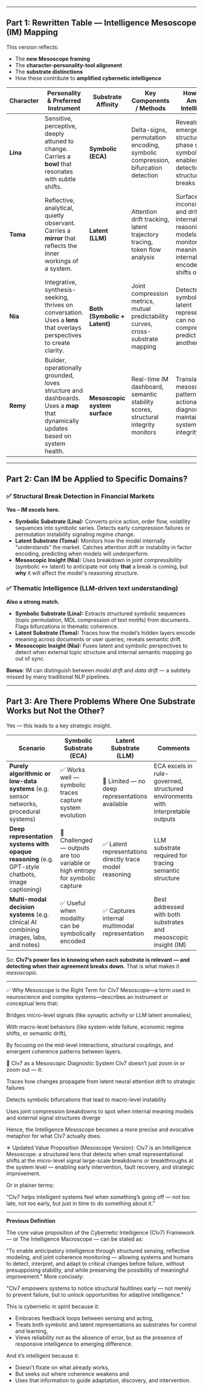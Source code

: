 
---

## **Part 1: Rewritten Table — Intelligence Mesoscope (IM) Mapping**

This version reflects:

* The **new Mesoscope framing**
* The **character-personality-tool alignment**
* The **substrate distinctions**
* How these contribute to **amplified cybernetic intelligence**

| Character | Personality & Preferred Instrument                                                                                               | Substrate Affinity            | Key Components / Methods                                                         | How They Amplify Intelligence                                                                                                    | Role within the Intelligence Mesoscope                                                                 |
| --------- | -------------------------------------------------------------------------------------------------------------------------------- | ----------------------------- | -------------------------------------------------------------------------------- | -------------------------------------------------------------------------------------------------------------------------------- | ------------------------------------------------------------------------------------------------------ |
| **Lina**  | Sensitive, perceptive, deeply attuned to change. Carries a **bowl** that resonates with subtle shifts.                           | **Symbolic (ECA)**            | Delta-signs, permutation encoding, symbolic compression, bifurcation detection   | Reveals emergent structure and phase shifts in symbolic data; enables early detection of structural breaks                       | Detects breakdowns in **pattern coherence**; surfaces shifts before they become visible at macro level |
| **Toma**  | Reflective, analytical, quietly observant. Carries a **mirror** that reflects the inner workings of a system.                    | **Latent (LLM)**              | Attention drift tracking, latent trajectory tracing, token flow analysis         | Surfaces inconsistencies and drift in internal reasoning models; monitors how meaning is internally encoded and shifts over time | Identifies internal **representational fractures** that precede behavioral instability                 |
| **Nia**   | Integrative, synthesis-seeking, thrives on conversation. Uses a **lens** that overlays perspectives to create clarity.           | **Both (Symbolic + Latent)**  | Joint compression metrics, mutual predictability curves, cross-substrate mapping | Detects when symbolic and latent representations can no longer compress or predict one another                                   | Reveals **fault planes** — where independent systems lose alignment, signaling a tipping point         |
| **Remy**  | Builder, operationally grounded, loves structure and dashboards. Uses a **map** that dynamically updates based on system health. | **Mesoscopic system surface** | Real-time IM dashboard, semantic stability scores, structural integrity monitors | Translates mesoscopic patterns into actionable diagnostics; maintains system integrity                                           | Visualizes the **structural health** of systems through IM instrumentation; supports intervention      |

---

## **Part 2: Can IM be Applied to Specific Domains?**

### ✅ **Structural Break Detection in Financial Markets**

**Yes – IM excels here.**

* **Symbolic Substrate (Lina):** Converts price action, order flow, volatility sequences into symbolic series. Detects early compression failures or permutation instability signaling regime change.
* **Latent Substrate (Toma):** Monitors how the model internally “understands” the market. Catches attention drift or instability in factor encoding, predicting when models will underperform.
* **Mesoscopic Insight (Nia):** Uses breakdown in joint compressibility (symbolic ↔ latent) to anticipate not only **that** a break is coming, but **why** it will affect the model's reasoning structure.

### ✅ **Thematic Intelligence (LLM-driven text understanding)**

**Also a strong match.**

* **Symbolic Substrate (Lina):** Extracts structured symbolic sequences (topic permutation, MDL compression of text motifs) from documents. Flags bifurcations in thematic coherence.
* **Latent Substrate (Toma):** Traces how the model’s hidden layers encode meaning across documents or user queries; reveals semantic drift.
* **Mesoscopic Insight (Nia):** Fuses latent and symbolic perspectives to detect when external topic structure and internal semantic mapping go out of sync.

**Bonus**: IM can distinguish between *model drift* and *data drift* — a subtlety missed by many traditional NLP pipelines.

---

## **Part 3: Are There Problems Where One Substrate Works but Not the Other?**

Yes — this leads to a key strategic insight.

| Scenario                                                                                          | Symbolic Substrate (ECA)                                                      | Latent Substrate (LLM)                                  | Comments                                                                        |
| ------------------------------------------------------------------------------------------------- | ----------------------------------------------------------------------------- | ------------------------------------------------------- | ------------------------------------------------------------------------------- |
| **Purely algorithmic or low-data systems** (e.g. sensor networks, procedural systems)             | ✅ Works well — symbolic traces capture system evolution                       | 🚫 Limited — no deep representations available          | ECA excels in rule-governed, structured environments with interpretable outputs |
| **Deep representation systems with opaque reasoning** (e.g. GPT-style chatbots, image captioning) | 🚫 Challenged — outputs are too variable or high entropy for symbolic capture | ✅ Latent representations directly trace model reasoning | LLM substrate required for tracing semantic structure                           |
| **Multi-modal decision systems** (e.g. clinical AI combining images, labs, and notes)             | ✅ Useful when modality can be symbolically encoded                            | ✅ Captures internal multimodal representation           | Best addressed with both substrates and mesoscopic insight (IM)                 |

So: **CIv7’s power lies in knowing when each substrate is relevant — and detecting when their agreement breaks down.** That is what makes it *mesoscopic*.

---

✅ Why Mesoscope is the Right Term for CIv7
Mesoscope—a term used in neuroscience and complex systems—describes an instrument or conceptual lens that:

Bridges micro-level signals (like synaptic activity or LLM latent anomalies),

With macro-level behaviors (like system-wide failure, economic regime shifts, or semantic drift),

By focusing on the mid-level interactions, structural couplings, and emergent coherence patterns between layers.

🔧 CIv7 as a Mesoscopic Diagnostic System
CIv7 doesn’t just zoom in or zoom out — it:

Traces how changes propagate from latent neural attention drift to strategic failures

Detects symbolic bifurcations that lead to macro-level instability

Uses joint compression breakdowns to spot when internal meaning models and external signal structures diverge

Hence, the Intelligence Mesoscope becomes a more precise and evocative metaphor for what CIv7 actually does.

✳ Updated Value Proposition (Mesoscope Version):
CIv7 is an Intelligence Mesoscope: a structured lens that detects when small representational shifts at the micro-level signal large-scale breakdowns or breakthroughs at the system level — enabling early intervention, fault recovery, and strategic improvement.

Or in plainer terms:

“CIv7 helps intelligent systems feel when something’s going off — not too late, not too early, but just in time to do something about it.”

---

**Previous Definition**

The core value proposition of the Cybernetic Intelligence (CIv7) Framework — or The Intelligence Macroscope — can be stated as:

"To enable anticipatory intelligence through structured sensing, reflective modeling, and joint coherence monitoring — allowing systems and humans to detect, interpret, and adapt to critical changes before failure, without presupposing stability, and while preserving the possibility of meaningful improvement."
More concisely:

"CIv7 empowers systems to notice structural faultlines early — not merely to prevent failure, but to unlock opportunities for adaptive intelligence."

This is cybernetic in spirit because it:

- Embraces feedback loops between sensing and acting,
- Treats both symbolic and latent representations as substrates for control and learning,
- Views reliability not as the absence of error, but as the presence of responsive intelligence to emerging difference.

And it’s intelligent because it:
- Doesn’t fixate on what already works,
- But seeks out where coherence weakens and
- Uses that information to guide adaptation, discovery, and intervention.




